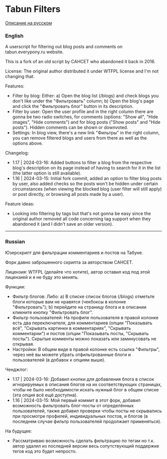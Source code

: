 # Tabun Filters

[Описание на русском](#russian)

### English

A userscript for filtering out blog posts and comments on tabun.everypony.ru website.

This is a fork of an old script by CAHCET who abandoned it back in 2016.

License: The original author distributed it under WTFPL license and I'm not changing that.

Features: 

* Filter by blog: Either: a) Open the blog list (/blogs) and check blogs you don't like under the "Фильтровать" column; b) Open the blog's page and click the "Фильтровать блог" button in its description.
* Filter by user: Open the user profile and in the right column there are gonna be two radio switches, for comments (options: "Show all", "Hide images", "Hide comments") and for blog posts ("Show posts" and "Hide posts"). Hidden comments can be shown or downvoted.
* Settings: In blog view, there's a new link "Фильтры" in the right column, you can remove filtered blogs and users from there as well as the options above.

Changelog: 

* 1.17 | 2024-03-16: Added buttons to filter a blog from the respective blog's description on its page instead of having to search for it in the list (the latter option is still available).
* 1.16 | 2024-03-15: Initial fork commit, added an option to filter blog posts by user, also added checks so the posts won't be hidden under certain circumstances (when viewing the blocked blog (user filter will still apply) or post directly, or browsing all posts made by a user).

Feature ideas:

* Looking into filtering by tags but that's not gonna be easy since the original author removed all code concerning tag support when they abandoned it (and I didn't save an older version).

---
### Russian

Юзерскрипт для фильтрации комментариев и постов на Табуне.

Форк давно заброшенного скрипта за авторством САНСЕТ.

Лицензия: WTFPL (делайте что хотите), автор оставил код под этой лицензией и я не буду это менять.

Функции:

* Фильтр блогов: Либо: a) В списке список блогов (/blogs) отметьте блоги которые вам не нравятся (чекбоксы в колонке "Фильтровать"); b) перейдите на страницу блога и в описании кликните кнопку "Фильтровать блог".
* Фильтр пользователей: На профиле пользователя в правой колонке есть два переключателя, для комментариев (опции "Показывать всё", "Скрывать картинки в комментариях", "Скрывать комментарии") и постов (опции "Показывать посты, "Скрывать посты"). Скрытые комменты можно показать или заминусовать не открывая.
* Настройки: В общем виде в правой колонке есть ссылка "Фильтры", через неё вы можете убрать отфильтрованные блоги и пользователей (в добавок к опциям выше).

Ченджлог: 

* 1.17 | 2024-03-16: Добавил кнопки для добавления блога в список игнорируемых в описания блогов на их соответствующих страницах, чтобы не было необходимости искать нужный блог в общем списке (эта опция всё ещё доступна).
* 1.16 | 2024-03-15: Мой первый коммит в этот форк, добавил возможность фильтровать блог-посты от определённых пользователей, также добавил проверки чтобы посты не скрывались при просмотре профилей, индивидуальных постов, и блогов (в последнем случае фильтр пользователей продолжает применяться).

На будущее:

* Рассматриваю возможность сделать фильтрацию по тегам но т.к. автор удалил из последней версии весь сопутствующий поддержке тегов код это будет непросто.

